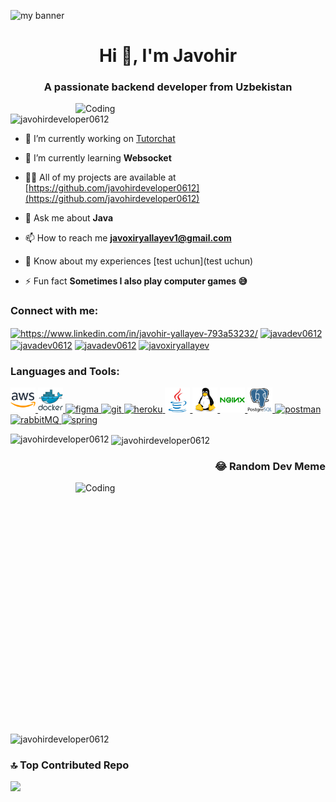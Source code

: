 <p align=”center”>

<img width="1000" height="250" src="https://assets-global.website-files.com/62e2573821100dba34dd0985/64f85a7b173d1ee5be13476a_java_banner%20(1).webp" alt="my banner">

</p>

<h1 align="center">Hi 👋, I'm Javohir</h1>
<h3 align="center">A passionate backend developer from Uzbekistan</h3>
<img align="right" alt="Coding" width="400" src="https://camo.githubusercontent.com/c1dcb74cc1c1835b1d716f5051499a2814c683c806b15f04b0eba492863703e9/68747470733a2f2f63646e2e6472696262626c652e636f6d2f75736572732f3733303730332f73637265656e73686f74732f363538313234332f6176656e746f2e676966" />


<p align="left"> <img src="https://komarev.com/ghpvc/?username=javohirdeveloper0612&label=Profile%20views&color=0e75b6&style=flat" alt="javohirdeveloper0612" /> </p>



- 🔭 I’m currently working on [Tutorchat](https://api.tutorchat.uz/swagger-ui/index.html)

- 🌱 I’m currently learning **Websocket**

- 👨‍💻 All of my projects are available at [https://github.com/javohirdeveloper0612](https://github.com/javohirdeveloper0612)

- 💬 Ask me about **Java**

- 📫 How to reach me **javoxiryallayev1@gmail.com**

- 📄 Know about my experiences [test uchun](test uchun)

- ⚡ Fun fact **Sometimes I also play computer games 😅**

<h3 align="left">Connect with me:</h3>
<p align="left">
<a href="https://linkedin.com/in/https://www.linkedin.com/in/javohir-yallayev-793a53232/" target="blank"><img align="center" src="https://raw.githubusercontent.com/rahuldkjain/github-profile-readme-generator/master/src/images/icons/Social/linked-in-alt.svg" alt="https://www.linkedin.com/in/javohir-yallayev-793a53232/" height="30" width="40" /></a>
<a href="https://fb.com/javadev0612" target="blank"><img align="center" src="https://raw.githubusercontent.com/rahuldkjain/github-profile-readme-generator/master/src/images/icons/Social/facebook.svg" alt="javadev0612" height="30" width="40" /></a>
<a href="https://instagram.com/javadev0612" target="blank"><img align="center" src="https://raw.githubusercontent.com/rahuldkjain/github-profile-readme-generator/master/src/images/icons/Social/instagram.svg" alt="javadev0612" height="30" width="40" /></a>
<a href="https://www.youtube.com/c/javadev0612" target="blank"><img align="center" src="https://raw.githubusercontent.com/rahuldkjain/github-profile-readme-generator/master/src/images/icons/Social/youtube.svg" alt="javadev0612" height="30" width="40" /></a>
<a href="https://www.leetcode.com/javoxiryallayev" target="blank"><img align="center" src="https://raw.githubusercontent.com/rahuldkjain/github-profile-readme-generator/master/src/images/icons/Social/leet-code.svg" alt="javoxiryallayev" height="30" width="40" /></a>
</p>

<h3 align="left">Languages and Tools:</h3>
<p align="left"> <a href="https://aws.amazon.com" target="_blank" rel="noreferrer"> <img src="https://raw.githubusercontent.com/devicons/devicon/master/icons/amazonwebservices/amazonwebservices-original-wordmark.svg" alt="aws" width="40" height="40"/> </a> <a href="https://www.docker.com/" target="_blank" rel="noreferrer"> <img src="https://raw.githubusercontent.com/devicons/devicon/master/icons/docker/docker-original-wordmark.svg" alt="docker" width="40" height="40"/> </a> <a href="https://www.figma.com/" target="_blank" rel="noreferrer"> <img src="https://www.vectorlogo.zone/logos/figma/figma-icon.svg" alt="figma" width="40" height="40"/> </a> <a href="https://git-scm.com/" target="_blank" rel="noreferrer"> <img src="https://www.vectorlogo.zone/logos/git-scm/git-scm-icon.svg" alt="git" width="40" height="40"/> </a> <a href="https://heroku.com" target="_blank" rel="noreferrer"> <img src="https://www.vectorlogo.zone/logos/heroku/heroku-icon.svg" alt="heroku" width="40" height="40"/> </a> <a href="https://www.java.com" target="_blank" rel="noreferrer"> <img src="https://raw.githubusercontent.com/devicons/devicon/master/icons/java/java-original.svg" alt="java" width="40" height="40"/> </a> <a href="https://www.linux.org/" target="_blank" rel="noreferrer"> <img src="https://raw.githubusercontent.com/devicons/devicon/master/icons/linux/linux-original.svg" alt="linux" width="40" height="40"/> </a> <a href="https://www.nginx.com" target="_blank" rel="noreferrer"> <img src="https://raw.githubusercontent.com/devicons/devicon/master/icons/nginx/nginx-original.svg" alt="nginx" width="40" height="40"/> </a> <a href="https://www.postgresql.org" target="_blank" rel="noreferrer"> <img src="https://raw.githubusercontent.com/devicons/devicon/master/icons/postgresql/postgresql-original-wordmark.svg" alt="postgresql" width="40" height="40"/> </a> <a href="https://postman.com" target="_blank" rel="noreferrer"> <img src="https://www.vectorlogo.zone/logos/getpostman/getpostman-icon.svg" alt="postman" width="40" height="40"/> </a> <a href="https://www.rabbitmq.com" target="_blank" rel="noreferrer"> <img src="https://www.vectorlogo.zone/logos/rabbitmq/rabbitmq-icon.svg" alt="rabbitMQ" width="40" height="40"/> </a> <a href="https://spring.io/" target="_blank" rel="noreferrer"> <img src="https://www.vectorlogo.zone/logos/springio/springio-icon.svg" alt="spring" width="40" height="40"/> </a> </p>

<p><img align="left" src="https://github-readme-stats.vercel.app/api/top-langs?username=javohirdeveloper0612&show_icons=true&locale=en&layout=compact" alt="javohirdeveloper0612" /></p>

<p>&nbsp;<img align="center" src="https://github-readme-stats.vercel.app/api?username=javohirdeveloper0612&show_icons=true&locale=en" alt="javohirdeveloper0612" /></p>

<h3 align="right">😂 Random Dev Meme</h3>
<img align="right" alt="Coding" width="400" src='https://randommeme-five.vercel.app/' style="height: 400px;"/>

<p><img align="center" src="https://github-readme-streak-stats.herokuapp.com/?user=javohirdeveloper0612&" alt="javohirdeveloper0612" /></p>



### 🔝 Top Contributed Repo
![](https://github-contributor-stats.vercel.app/api?username=javohirdeveloper0612&limit=5&theme=dark&combine_all_yearly_contributions=true)

